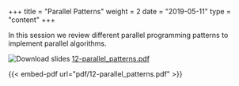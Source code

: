 +++
title = "Parallel Patterns"
weight = 2
date = "2019-05-11"
type = "content"
+++

In this session we review different parallel programming patterns to implement parallel algorithms.

![Download slides](../../images/pdf_web.png) [12-parallel_patterns.pdf](../../pdf/12-parallel_patterns.pdf)

{{< embed-pdf url="pdf/12-parallel_patterns.pdf" >}}
